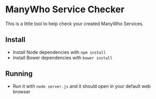 ManyWho Service Checker
=======================

This is a little tool to help check your created ManyWho Services.

## Install

* Install Node dependencies with `npm install`
* Install Bower dependencies with `bower install`

## Running

* Run it with `node server.js` and it should open in your default web browser